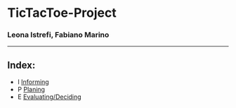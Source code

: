 # TicTacToe-Project

### Leona Istrefi, Fabiano Marino 

<hr>

 ## Index: 

 * I [Informing](Informing.md)
 * P [Planing](Planing.md)
 * E [Evaluating/Deciding](Decide.md)
